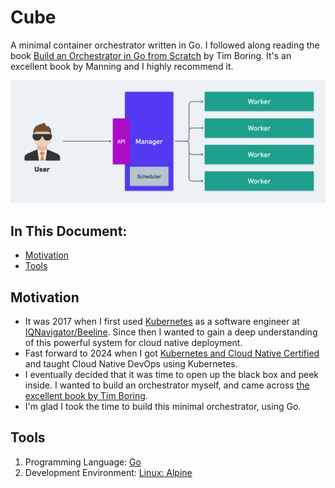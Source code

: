 # Cube

A minimal container orchestrator written in Go. I followed along reading the book [Build an Orchestrator in Go from Scratch](https://www.manning.com/books/build-an-orchestrator-in-go-from-scratch) by Tim Boring. It's an excellent book by Manning and I highly recommend it.

![System Design](demo/system-design.png)

## In This Document:
  - [Motivation](#motivation)
  - [Tools](#tools)

## Motivation
  - It was 2017 when I first used [Kubernetes](https://kubernetes.io/) as a software engineer at [IQNavigator/Beeline](https://www.beeline.com/). Since then I wanted to gain a deep understanding of this powerful system for cloud native deployment. 
  - Fast forward to 2024 when I got [Kubernetes and Cloud Native Certified](https://www.credly.com/badges/5aaee950-9699-4af8-b636-c80db13a544c/public_url) and taught Cloud Native DevOps using Kubernetes. 
  - I eventually decided that it was time to open up the black box and peek inside. I wanted to build an orchestrator myself, and came across [the excellent book by Tim Boring](https://www.manning.com/books/build-an-orchestrator-in-go-from-scratch). 
  - I'm glad I took the time to build this minimal orchestrator, using Go.

## Tools 
1. Programming Language: [Go](https://go.dev/)
2. Development Environment: [Linux: Alpine](https://www.alpinelinux.org/)

